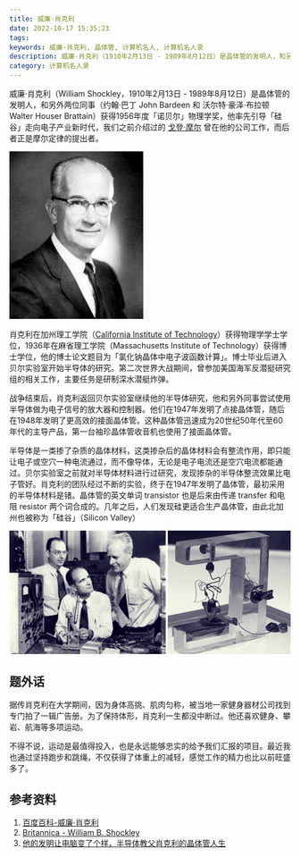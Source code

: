 ```yaml
---
title: 威廉·肖克利
date: 2022-10-17 15:35:23
tags:
keywords: 威廉·肖克利, 晶体管, 计算机名人, 计算机名人录
description: 威廉·肖克利（1910年2月13日 - 1989年8月12日）是晶体管的发明人，和另外两位同事（约翰·巴丁 John Bardeen 和 沃尔特·豪泽·布拉顿 Walter Houser Brattain）获得1956年度「诺贝尔」物理学奖，他率先引导「硅谷」走向电子产业新时代。
category: 计算机名人录
---
```


威廉·肖克利（William Shockley，1910年2月13日 - 1989年8月12日）是晶体管的发明人，和另外两位同事（约翰·巴丁 John Bardeen 和 沃尔特·豪泽·布拉顿 Walter Houser Brattain）获得1956年度「诺贝尔」物理学奖，他率先引导「硅谷」走向电子产业新时代，我们之前介绍过的 [戈登·摩尔](http://www.edulinks.cn/2021/01/29/20210131-gordon-moore/) 曾在他的公司工作，而后者正是摩尔定律的提出者。

![img](20221017-william-shockley/Shockley.jpg)

肖克利在加州理工学院（[California Institute of Technology](https://www.caltech.edu)）获得物理学学士学位，1936年在麻省理工学院（Massachusetts Institute of Technology）获得博士学位，他的博士论文题目为「氯化钠晶体中电子波函数计算」。博士毕业后进入贝尔实验室开始半导体的研究。第二次世界大战期间，曾参加美国海军反潜挺研究组的相关工作，主要任务是研制深水潜艇炸弹。

战争结束后，肖克利返回贝尔实验室继续他的半导体研究，他和另外同事尝试使用半导体做为电子信号的放大器和控制器。他们在1947年发明了点接晶体管，随后在1948年发明了更高效的接面晶体管。这种晶体管迅速成为20世纪50年代至60年代的主导产品，第一台袖珍晶体管收音机也使用了接面晶体管。

半导体是一类掺了杂质的晶体材料，这类掺杂后的晶体材料会有整流作用，即只能让电子或空穴一种电流通过，而不像导体，无论是电子电流还是空穴电流都能通过。贝尔实验室之前就对半导体材料进行过研究，发现掺杂的半导体整流效果比电子管好。肖克利的团队经过不断的实验，终于在1947年发明了晶体管，最初采用的半导体材料是锗。晶体管的英文单词 transistor 也是后来由传递 transfer 和电阻 resistor 两个词合成的。几年之后，人们发现硅更适合生产晶体管，由此北加州也被称为「硅谷」（Silicon Valley）

![image-20221020202510439](20221017-william-shockley/image-20221020202510439.png)





## 题外话

据传肖克利在大学期间，因为身体高挑、肌肉匀称，被当地一家健身器材公司找到专门拍了一辑广告册。为了保持体形，肖克利一生都没中断过。他还喜欢健身、攀岩、航海等多项运动。

不得不说，运动是最值得投入，也是永远能够忠实的给予我们汇报的项目。最近我也通过坚持跑步和跳绳，不仅获得了体重上的减轻，感觉工作的精力也比以前旺盛多了。

## 参考资料

1. [百度百科-威廉·肖克利](https://baike.baidu.com/item/威廉·肖克利/10940765?fromtitle=William%20Shockley&fromid=11319354&fr=aladdin)
1. [Britannica - William B. Shockley](https://www.britannica.com/biography/William-Shockley)
1. [他的发明让电脑变了个样，半导体教父肖克利的晶体管人生](https://www.sohu.com/a/292603919_505803)
